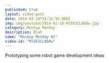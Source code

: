```yaml
---
published: true
layout: video-post
date: 2014-02-10T18:31:56.000Z
img: img/youtube/2014-02-10-MlEK3CL0DAw.jpg
category: Mockup Monday
description: Blah
name: "Mockup Monday #2"
video-id: "MlEK3CL0DAw"
---
```

Prototyping some robot game development ideas
